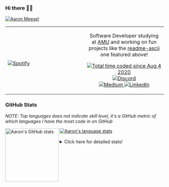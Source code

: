 ### Hi there 👋🏻
[![Aaron Meese!](https://user-images.githubusercontent.com/17814535/88975338-a2aabf00-d27f-11ea-963f-8a19608716b4.png)](https://github.com/ajmeese7/readme-ascii "README ASCII")

<!-- Modified from project here: https://github.com/novatorem/novatorem -->
<table width="100%"> 
  <tr>
  <td width="50%">
      
&nbsp; <br> [![Spotify](https://ajmeese7.vercel.app/api/spotify)](https://open.spotify.com/user/ajmeese)

  </td>
  <td width="50%">
    <p align="center">
    Software Developer studying at <a href="https://www.amu.apus.edu/">AMU</a> and working on fun 
    projects like the <a href="https://github.com/ajmeese7/readme-ascii">readme-ascii</a> one featured above!
    </p>
    <p align="center">
      <a href="https://wakatime.com/@f726891d-3b02-46cd-9b60-e8c59f9e2b14">
        <img src="https://wakatime.com/badge/user/f726891d-3b02-46cd-9b60-e8c59f9e2b14.svg" alt="Total time coded since Aug 4 2020" />
      </a>
      <a href="http://link.aaronmeese.com/discord">
        <img src="https://img.shields.io/badge/discord-ajmeese7%234835-369?style=flat-square&logo=discord&logoColor=white&color=purple" alt="Discord" title="Discord">
      </a>
      <br />
      <a href="https://link.aaronmeese.com/medium">
        <img src="https://img.shields.io/badge/medium-ajmeese7-1DB954?style=flat-square&logo=medium&logoColor=white" alt="Medium" title="Medium">
      </a>
      <a href="https://link.aaronmeese.com/linkedin">
        <img src="https://img.shields.io/badge/linkedIn-aaronmeese-1DB954?style=flat-square&logo=linkedin&logoColor=white&color=blue" alt="LinkedIn" title="LinkedIn">
      </a>
    </p>
  </td>

</table>

[//]: <> (The `&nbsp;` is to have Aphelion take up more space)

### GitHub Stats ###
*NOTE: Top languages does not indicate skill level, it's a GitHub metric of which languages I have the most code in on GitHub*

<a href="https://profile-summary-for-github.com/user/ajmeese7">
  <img align="left" height="170px" src="https://github-readme-stats.vercel.app/api?username=ajmeese7&show_icons=true&line_height=27&count_private=true&include_all_commits=true" alt="Aaron's GitHub stats"/>
  <img src="https://github-readme-stats.vercel.app/api/top-langs/?username=ajmeese7&hide_langs_below=5&layout=compact" alt="Aaron's language stats"/>
</a>

<br />
<br />
<details>
<summary>Click here for detailed stats!</summary>

### :zap: Recent Activity
<!--START_SECTION:activity-->
1. 🗣 Commented on [#1641](https://github.com/Automattic/node-canvas/issues/1641) in [Automattic/node-canvas](https://github.com/Automattic/node-canvas)
2. 💪 Opened PR [#29](https://github.com/imabp/WebTerminal/pull/29) in [imabp/WebTerminal](https://github.com/imabp/WebTerminal)
3. ❗️ Opened issue [#274](https://github.com/1j01/jspaint/issues/274) in [1j01/jspaint](https://github.com/1j01/jspaint)
4. ❗️ Opened issue [#5](https://github.com/rogeriopvl/8bit/issues/5) in [rogeriopvl/8bit](https://github.com/rogeriopvl/8bit)
5. ❌ Closed PR [#2](https://github.com/bonfire-networks/bonfire_data_access_control/pull/2) in [bonfire-networks/bonfire_data_access_control](https://github.com/bonfire-networks/bonfire_data_access_control)
<!--END_SECTION:activity-->

### 🧐 Waka Stats
<!--START_SECTION:waka-->
![Code Time](http://img.shields.io/badge/Code%20Time-627%20hrs%2031%20mins-blue)

**🐱 My GitHub Data** 

> 🏆 48 Contributions in the Year 2022
 > 
> 📦 329.7 kB Used in GitHub's Storage 
 > 
> 🚫 Not Opted to Hire
 > 
> 📜 78 Public Repositories 
 > 
> 🔑 21 Private Repositories  
 > 
**I'm an Early 🐤** 

```text
🌞 Morning    228 commits    ███████░░░░░░░░░░░░░░░░░░   30.12% 
🌆 Daytime    284 commits    █████████░░░░░░░░░░░░░░░░   37.52% 
🌃 Evening    229 commits    ███████░░░░░░░░░░░░░░░░░░   30.25% 
🌙 Night      16 commits     ░░░░░░░░░░░░░░░░░░░░░░░░░   2.11%

```
📅 **I'm Most Productive on Sunday** 

```text
Monday       76 commits     ██░░░░░░░░░░░░░░░░░░░░░░░   10.04% 
Tuesday      117 commits    ███░░░░░░░░░░░░░░░░░░░░░░   15.46% 
Wednesday    99 commits     ███░░░░░░░░░░░░░░░░░░░░░░   13.08% 
Thursday     92 commits     ███░░░░░░░░░░░░░░░░░░░░░░   12.15% 
Friday       94 commits     ███░░░░░░░░░░░░░░░░░░░░░░   12.42% 
Saturday     133 commits    ████░░░░░░░░░░░░░░░░░░░░░   17.57% 
Sunday       146 commits    ████░░░░░░░░░░░░░░░░░░░░░   19.29%

```


📊 **This Week I Spent My Time On** 

```text
⌚︎ Time Zone: America/New_York

💬 Programming Languages: 
JavaScript               9 hrs 30 mins       ███████████████░░░░░░░░░░   60.37% 
PHP                      2 hrs               ███░░░░░░░░░░░░░░░░░░░░░░   12.72% 
Markdown                 1 hr 49 mins        ███░░░░░░░░░░░░░░░░░░░░░░   11.56% 
CSS                      52 mins             █░░░░░░░░░░░░░░░░░░░░░░░░   5.53% 
Elixir                   30 mins             ░░░░░░░░░░░░░░░░░░░░░░░░░   3.19%

🐱‍💻 Projects: 
aaronmeese.com           7 hrs 29 mins       ████████████░░░░░░░░░░░░░   47.54% 
karameese.com            6 hrs 11 mins       █████████░░░░░░░░░░░░░░░░   39.24% 
vault                    1 hr 8 mins         █░░░░░░░░░░░░░░░░░░░░░░░░   7.24% 
workspace                37 mins             █░░░░░░░░░░░░░░░░░░░░░░░░   3.98% 
raspberrypi              14 mins             ░░░░░░░░░░░░░░░░░░░░░░░░░   1.54%

```

**I Mostly Code in JavaScript** 

```text
JavaScript               31 repos            █████████████░░░░░░░░░░░░   51.67% 
HTML                     8 repos             ███░░░░░░░░░░░░░░░░░░░░░░   13.33% 
Java                     4 repos             █░░░░░░░░░░░░░░░░░░░░░░░░   6.67% 
CSS                      3 repos             █░░░░░░░░░░░░░░░░░░░░░░░░   5.0% 
Python                   3 repos             █░░░░░░░░░░░░░░░░░░░░░░░░   5.0%

```



 Last Updated on 15/01/2022
<!--END_SECTION:waka-->
</details>
